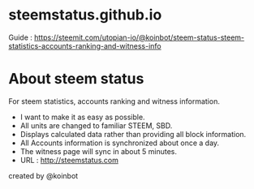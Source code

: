 # steemstatus.github.io
Guide : https://steemit.com/utopian-io/@koinbot/steem-status-steem-statistics-accounts-ranking-and-witness-info

# About steem status
For steem statistics, accounts ranking and witness information.

* I want to make it as easy as possible.
* All units are changed to familiar STEEM, SBD.
* Displays calculated data rather than providing all block information.
* All Accounts information is synchronized about once a day.
* The witness page will sync in about 5 minutes.
* URL : http://steemstatus.com


created by @koinbot

